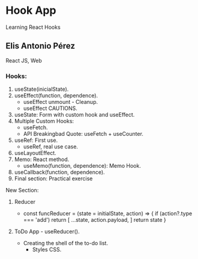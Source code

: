 # Hook App

Learning React Hooks

## Elis Antonio Pérez

React JS, Web

### Hooks:

1. useState(inicialState).
2. useEffect(function, dependence).
   - useEffect unmount - Cleanup.
   - useEffect CAUTIONS.
3. useState: Form with custom hook and useEffect.
4. Multiple Custom Hooks:
   - useFetch.
   - API Breakingbad Quote: useFetch + useCounter.
5. useRef: First use.
   - useRef, real use case.
6. useLayoutEffect.
7. Memo: React method.
   - useMemo(function, dependence): Memo Hook.
8. useCallback(function, dependence).
9. Final section: Practical exercise

New Section:
1. Reducer
   - const funcReducer = (state = initialState, action) => {
      if (action?.type === 'add')
      return [
         ...state,
         action.payload,
      ]
      return state
   }

2. ToDo App - useReducer().
   - Creating the shell of the to-do list.
      - Styles CSS.